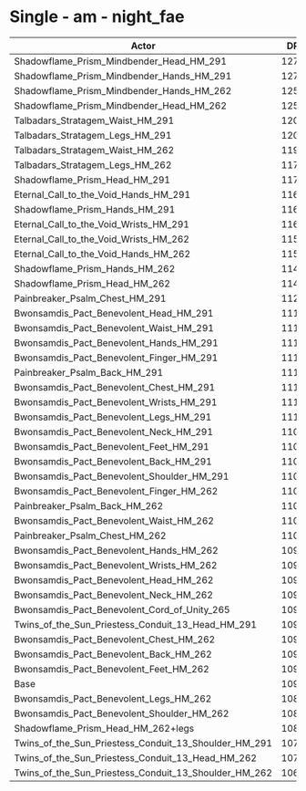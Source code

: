 # Single - am - night_fae
| Actor | DPS | Increase |
|---|:---:|:---:|
|Shadowflame_Prism_Mindbender_Head_HM_291|12774|17.15%|
|Shadowflame_Prism_Mindbender_Hands_HM_291|12754|16.97%|
|Shadowflame_Prism_Mindbender_Hands_HM_262|12566|15.25%|
|Shadowflame_Prism_Mindbender_Head_HM_262|12535|14.96%|
|Talbadars_Stratagem_Waist_HM_291|12098|10.95%|
|Talbadars_Stratagem_Legs_HM_291|12016|10.20%|
|Talbadars_Stratagem_Waist_HM_262|11904|9.17%|
|Talbadars_Stratagem_Legs_HM_262|11780|8.04%|
|Shadowflame_Prism_Head_HM_291|11717|7.46%|
|Eternal_Call_to_the_Void_Hands_HM_291|11693|7.24%|
|Shadowflame_Prism_Hands_HM_291|11688|7.19%|
|Eternal_Call_to_the_Void_Wrists_HM_291|11636|6.72%|
|Eternal_Call_to_the_Void_Wrists_HM_262|11512|5.58%|
|Eternal_Call_to_the_Void_Hands_HM_262|11505|5.51%|
|Shadowflame_Prism_Hands_HM_262|11497|5.44%|
|Shadowflame_Prism_Head_HM_262|11447|4.99%|
|Painbreaker_Psalm_Chest_HM_291|11213|2.84%|
|Bwonsamdis_Pact_Benevolent_Head_HM_291|11182|2.56%|
|Bwonsamdis_Pact_Benevolent_Waist_HM_291|11178|2.52%|
|Bwonsamdis_Pact_Benevolent_Hands_HM_291|11164|2.39%|
|Bwonsamdis_Pact_Benevolent_Finger_HM_291|11151|2.27%|
|Painbreaker_Psalm_Back_HM_291|11145|2.21%|
|Bwonsamdis_Pact_Benevolent_Chest_HM_291|11140|2.17%|
|Bwonsamdis_Pact_Benevolent_Wrists_HM_291|11113|1.92%|
|Bwonsamdis_Pact_Benevolent_Legs_HM_291|11106|1.86%|
|Bwonsamdis_Pact_Benevolent_Neck_HM_291|11090|1.71%|
|Bwonsamdis_Pact_Benevolent_Feet_HM_291|11089|1.70%|
|Bwonsamdis_Pact_Benevolent_Back_HM_291|11060|1.44%|
|Bwonsamdis_Pact_Benevolent_Shoulder_HM_291|11050|1.34%|
|Bwonsamdis_Pact_Benevolent_Finger_HM_262|11023|1.10%|
|Painbreaker_Psalm_Back_HM_262|11012|1.00%|
|Bwonsamdis_Pact_Benevolent_Waist_HM_262|11008|0.96%|
|Painbreaker_Psalm_Chest_HM_262|11004|0.92%|
|Bwonsamdis_Pact_Benevolent_Hands_HM_262|10988|0.78%|
|Bwonsamdis_Pact_Benevolent_Wrists_HM_262|10988|0.77%|
|Bwonsamdis_Pact_Benevolent_Head_HM_262|10958|0.50%|
|Bwonsamdis_Pact_Benevolent_Neck_HM_262|10951|0.44%|
|Bwonsamdis_Pact_Benevolent_Cord_of_Unity_265|10942|0.35%|
|Twins_of_the_Sun_Priestess_Conduit_13_Head_HM_291|10930|0.24%|
|Bwonsamdis_Pact_Benevolent_Chest_HM_262|10929|0.24%|
|Bwonsamdis_Pact_Benevolent_Back_HM_262|10923|0.18%|
|Bwonsamdis_Pact_Benevolent_Feet_HM_262|10921|0.16%|
|Base|10903|0.00%|
|Bwonsamdis_Pact_Benevolent_Legs_HM_262|10892|-0.10%|
|Bwonsamdis_Pact_Benevolent_Shoulder_HM_262|10889|-0.13%|
|Shadowflame_Prism_Head_HM_262+legs|10849|-0.50%|
|Twins_of_the_Sun_Priestess_Conduit_13_Shoulder_HM_291|10796|-0.98%|
|Twins_of_the_Sun_Priestess_Conduit_13_Head_HM_262|10712|-1.76%|
|Twins_of_the_Sun_Priestess_Conduit_13_Shoulder_HM_262|10634|-2.47%|
